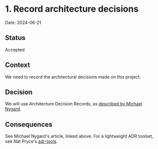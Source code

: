 # 1. Record architecture decisions

Date: 2024-06-21

## Status

Accepted

## Context

We need to record the architectural decisions made on this project.

## Decision

We will use Architecture Decision Records, as
[described by Michael Nygard](http://thinkrelevance.com/blog/2011/11/15/documenting-architecture-decisions).

## Consequences

See Michael Nygard's article, linked above. For a lightweight ADR toolset,
see Nat Pryce's [adr-tools](https://github.com/npryce/adr-tools).
